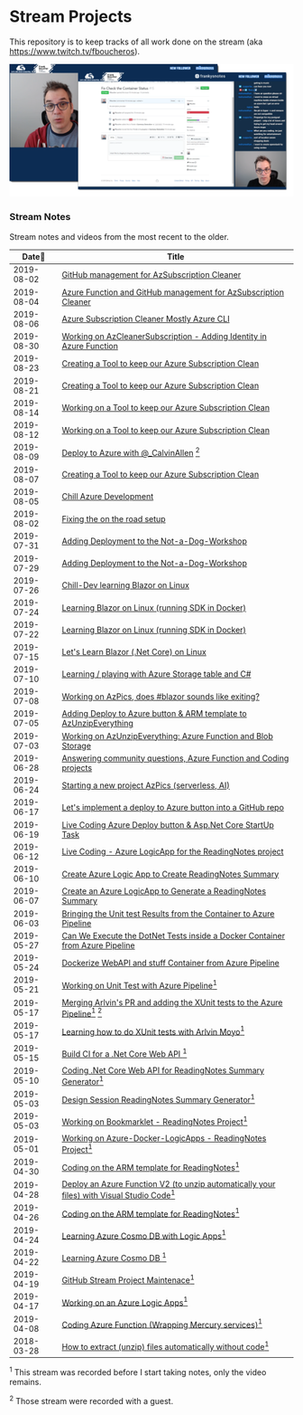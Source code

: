# Stream Projects

This repository is to keep tracks of all work done on the stream (aka https://www.twitch.tv/fboucheros).

![Stream_Screenshots][Stream_Screenshots]

### Stream Notes

Stream notes and videos from the most recent to the older.

|    Date🔼   |  Title                                                       | 
|------------|---------------------------------------------------------------|
| 2019-08-02 | [GitHub management for AzSubscription Cleaner](2019-09-02-Github-work-AzSubscriptionCleaner.md) |
| 2019-08-04 | [Azure Function and GitHub management for AzSubscription Cleaner](2019-09-04-Function-and-Github-work-AzSubscriptionCleaner.md) |
| 2019-08-06 | [Azure Subscription Cleaner Mostly Azure CLI ](2019-09-06-azsubscriptioncleaner-cli-and-arm.md) |
| 2019-08-30 | [Working on AzCleanerSubscription - Adding Identity in Azure Function](2019-08-30-AzCleanerSubscription-Adding-Identity.md) |
| 2019-08-23 | [Creating a Tool to keep our Azure Subscription Clean](2019-08-23-Keep-Subcription-Clean-SetUp.md) |
| 2019-08-21 | [Creating a Tool to keep our Azure Subscription Clean](2019-08-21-Keep-Subcription-Clean-AzFunction.md) |
| 2019-08-14 | [Working on a Tool to keep our Azure Subscription Clean](2019-08-14-Keep-Subcription-Clean.md) |
| 2019-08-12 | [Working on a Tool to keep our Azure Subscription Clean](2019-08-12-Keep-Subcription-Clean.md) |
| 2019-08-09 | [Deploy to Azure with @_CalvinAllen](2019-08-09-Deploy-to-Azure-with-CalvinAllen.md) [<sup>2</sup>](#2) |
| 2019-08-07 | [Creating a Tool to keep our Azure Subscription Clean](2019-08-07-Keep-Sub-Clean.md) |
| 2019-08-05 | [Chill Azure Development](2019-08-05-Chill-Azure-Development.md) |
| 2019-08-02 | [Fixing the on the road setup](2019-08-02-Fixing-the-On-the-Road-Setup.md) |
| 2019-07-31 | [Adding Deployment to the Not-a-Dog-Workshop](2019-07-31-Adding-Deployment-to-Not-a-Dog-Workshop.md) |
| 2019-07-29 | [Adding Deployment to the Not-a-Dog-Workshop](2019-07-29-Adding-Deployment-to-Not-a-Dog-Workshop.md) |
| 2019-07-26 | [Chill-Dev learning Blazor on Linux](2019-07-26-Chill-Dev-learning-Blazor-on-Linux.md) |
| 2019-07-24 | [Learning Blazor on Linux (running SDK in Docker)](2019-07-24-Blazor-Docker-Azure-Storage.md) |
| 2019-07-22 | [Learning Blazor on Linux (running SDK in Docker)](2019-07-22-Blazor-Docker-Azure-Storage.md) |
| 2019-07-15 | [Let's Learn Blazor (.Net Core) on Linux](https://github.com/FBoucher/stream-projects/blob/master/Streams/2019-07-15-Lets-Learn-Blazor-dotNet-Core-on-Linux.md) |
| 2019-07-10 | [Learning / playing with Azure Storage table and C#](https://github.com/FBoucher/stream-projects/blob/master/Streams/2019-07-10-PLaying-playing-with-Azure-Storage-Tables.md) |
| 2019-07-08 | [Working on AzPics, does #blazor sounds like exiting?](https://github.com/FBoucher/stream-projects/blob/master/Streams/2019-07-08-Working-on-AzPics-does-blazor-sounds-like-exiting.md) |
| 2019-07-05 | [Adding Deploy to Azure button & ARM template to AzUnzipEverything](https://github.com/FBoucher/stream-projects/blob/master/Streams/2019-07-05-Adding-Deploy-to-Azure-button-&-ARM-template-to-AzUnzipEverything-Azure-Function-and-Blob-Storage.md)
| 2019-07-03 | [Working on AzUnzipEverything: Azure Function and Blob Storage](https://github.com/FBoucher/stream-projects/blob/master/Streams/2019-07-03-Working-on-AzUnzipEverything-Azure-Function-and-Blob-Storage.md)
| 2019-06-28 | [Answering community questions, Azure Function and Coding projects](https://github.com/FBoucher/stream-projects/blob/master/Streams/2019-06-28-Live-Coding-Azure-Function-and-other-projects.md)
| 2019-06-24 | [Starting a new project AzPics (serverless, AI)](https://github.com/FBoucher/stream-projects/blob/master/Streams/Streams/2019-06-24-Starting-a-new-project-serverless-AI.md) |
| 2019-06-17 | [Let's implement a deploy to Azure button into a GitHub repo](https://github.com/FBoucher/stream-projects/blob/master/Streams/2019-06-17-Lets-implement-a-deploy-to-Azure-button-into-a-GitHub-repo.md)|
| 2019-06-19 | [Live Coding Azure Deploy button & Asp.Net Core StartUp Task](https://github.com/FBoucher/stream-projects/blob/master/Streams/2019-06-19-Live-Coding-Azure-Deploy-button-and-Asp.Net-Core-StartUp-Task.md)|
| 2019-06-12 | [Live Coding - Azure LogicApp for the ReadingNotes project](https://github.com/FBoucher/stream-projects/blob/master/Streams/2019-06-12-Live-Coding-Azure-LogicApp-for-the-ReadingNotes-project.md)|
| 2019-06-10 | [Create Azure Logic App to Create ReadingNotes Summary](https://github.com/FBoucher/stream-projects/blob/master/Streams/2019-06-10-Create-Azure-Logic-App-to-Create-ReadingNotes-Summary.md)|
| 2019-06-07 | [Create an Azure LogicApp to Generate a ReadingNotes Summary](https://github.com/FBoucher/stream-projects/blob/master/Streams/2019-06-07-Create%20an%20Azure%20LogicApp%20to%20write%20a%20ReadingNotes%20Summary.md)|
| 2019-06-03 | [Bringing the Unit test Results from the Container to Azure Pipeline](Streams/2019-06-03-Bringing%20the%20Unit%20test%20Results%20from%20the%20Container%20to%20Azure%20Pipeline.md)
| 2019-05-27 | [Can We Execute the DotNet Tests inside a Docker Container from Azure Pipeline](Streams/2019-05-27-Can%20We%20Execute%20the%20DotNet%20Tests%20inside%20a%20Docker%20Container%20from%20Azure%20Pipeline.md)|
| 2019-05-24 | [Dockerize WebAPI and stuff Container from Azure Pipeline](Streams/2019-05-24-Dockerize%20WebAPI%20and%20stuff.md)|
| 2019-05-21 | [Working on Unit Test with Azure Pipeline](https://github.com/FBoucher/ReadingNotes#streams)[<sup>1</sup>](#1)|
| 2019-05-17 | [Merging Arlvin's PR and adding the XUnit tests to the Azure Pipeline](https://github.com/FBoucher/ReadingNotes#streams)[<sup>1</sup>](#1) [<sup>2</sup>](#2)|
| 2019-05-17 | [Learning how to do XUnit tests with Arlvin Moyo](https://github.com/FBoucher/ReadingNotes#streams)[<sup>1</sup>](#1)|
| 2019-05-15 | [Build CI for a .Net Core Web API ](https://github.com/FBoucher/ReadingNotes#streams)[<sup>1</sup>](#1)|
| 2019-05-10 | [Coding .Net Core Web API for ReadingNotes Summary Generator](https://github.com/FBoucher/ReadingNotes#streams)[<sup>1</sup>](#1)|
| 2019-05-03 | [Design Session ReadingNotes Summary Generator](https://github.com/FBoucher/ReadingNotes#streams)[<sup>1</sup>](#1)|
| 2019-05-03 | [Working on Bookmarklet - ReadingNotes Project](https://github.com/FBoucher/ReadingNotes#streams)[<sup>1</sup>](#1)|
| 2019-05-01 | [Working on Azure-Docker-LogicApps - ReadingNotes Project](https://github.com/FBoucher/ReadingNotes#streams)[<sup>1</sup>](#1)| 
| 2019-04-30 | [Coding on the ARM template for ReadingNotes](https://github.com/FBoucher/ReadingNotes#streams)[<sup>1</sup>](#1)|
| 2019-04-28 | [Deploy an Azure Function V2 (to unzip automatically your files) with Visual Studio Code](https://youtu.be/t9PvXWEzU-o)[<sup>1</sup>](#1)|
| 2019-04-26 | [Coding on the ARM template for ReadingNotes](https://github.com/FBoucher/ReadingNotes#streams)[<sup>1</sup>](#1)|
| 2019-04-24 | [Learning Azure Cosmo DB with Logic Apps](https://github.com/FBoucher/ReadingNotes#streams)[<sup>1</sup>](#1)|
| 2019-04-22 | [Learning Azure Cosmo DB ](https://github.com/FBoucher/ReadingNotes#streams)[<sup>1</sup>](#1)|
| 2019-04-19 | [GitHub Stream Project Maintenace](https://github.com/FBoucher/ReadingNotes#streams)[<sup>1</sup>](#1)|
| 2019-04-17 | [Working on an Azure Logic Apps](https://github.com/FBoucher/ReadingNotes#streams)[<sup>1</sup>](#1)|
| 2019-04-08 | [Coding Azure Function (Wrapping Mercury services)](https://github.com/FBoucher/ReadingNotes#streams)[<sup>1</sup>](#1)|
| 2018-03-28 | [How to extract (unzip) files automatically without code](https://youtu.be/liyiBUV7ICw)[<sup>1</sup>](#1)|

<a class="anchor" id="1"><sup>1</sup></a> This stream was recorded before I start taking notes, only the video remains.

<a class="anchor" id="2"><sup>2</sup></a> Those stream were recorded with a guest.


[Stream_Screenshots]: medias/Stream_Screenshots.png